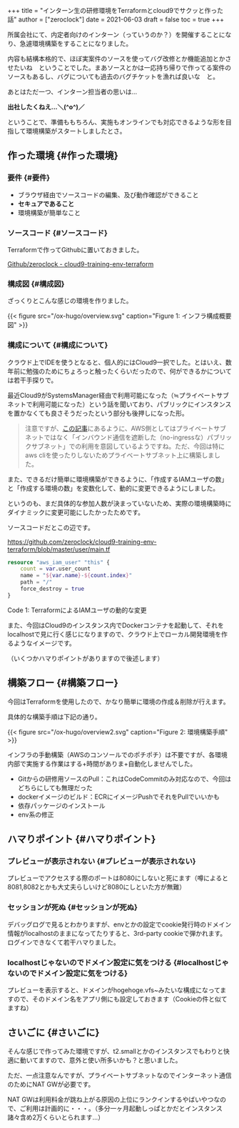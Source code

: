 +++
title = "インターン生の研修環境をTerraformとcloud9でサクッと作った話"
author = ["zeroclock"]
date = 2021-06-03
draft = false
toc = true
+++

所属会社にて、内定者向けのインターン（っていうのか？）を開催することになり、急遽環境構築をすることになりました。

内容も結構本格的で、ほぼ実案件のソースを使ってバグ改修とか機能追加とかさせたいね　ということでした。まあソースとかは一応持ち帰りで作ってる案件のソースもあるし、バグについても過去のバグチケットを漁れば良いな　と。

あとはただ一つ、インターン担当者の思いは...

<!--more-->

**出社したくねえ...＼(^o^)／**

ということで、準備ももちろん、実施もオンラインでも対応できるような形を目指して環境構築がスタートしましたとさ。


## 作った環境 {#作った環境}


### 要件 {#要件}

-   ブラウザ経由でソースコードの編集、及び動作確認ができること
-   **セキュアであること**
-   環境構築が簡単なこと


### ソースコード {#ソースコード}

Terraformで作ってGithubに置いておきました。

[Github/zeroclock - cloud9-training-env-terraform](https://github.com/zeroclock/cloud9-training-env-terraform)


### 構成図 {#構成図}

ざっくりとこんな感じの環境を作りました。

{{< figure src="/ox-hugo/overview.svg" caption="Figure 1: インフラ構成概要図" >}}


### 構成について {#構成について}

クラウド上でIDEを使うとなると、個人的にはCloud9一択でした。とはいえ、数年前に勉強のためにちょろっと触ったくらいだったので、何ができるかについては若干手探りで。

最近Cloud9がSystemsManager経由で利用可能になった（≒プライベートサブネットで利用可能になった）という話を聞いており、パブリックにインスタンスを置かなくても良さそうだったという部分も後押しになった形。

> 注意ですが、[この記事](https://dev.classmethod.jp/articles/cloud9-ide-network-condition/)にあるように、AWS側としてはプライベートサブネットではなく「インバウンド通信を遮断した（no-ingressな）パブリックサブネット」での利用を意図しているようですね。ただ、今回は特にaws cliを使ったりしないためプライベートサブネット上に構築しました。

また、できるだけ簡単に環境構築ができるように、「作成するIAMユーザの数」と「作成する環境の数」を変数化して、動的に変更できるようにしました。

というのも、まだ具体的な参加人数が決まっていないため、実際の環境構築時にダイナミックに変更可能にしたかったためです。

ソースコードだとこの辺です。

<https://github.com/zeroclock/cloud9-training-env-terraform/blob/master/user/main.tf>

```terraform
resource "aws_iam_user" "this" {
    count = var.user_count
    name = "${var.name}-${count.index}"
    path = "/"
    force_destroy = true
}
```

<div class="src-block-caption">
  <span class="src-block-number">Code 1</span>:
  TerraformによるIAMユーザの動的な変更
</div>

また、今回はCloud9のインスタンス内でDockerコンテナを起動して、それをlocalhostで見に行く感じになりますので、クラウド上でローカル開発環境を作るようなイメージです。

（いくつかハマりポイントがありますので後述します）


## 構築フロー {#構築フロー}

今回はTerraformを使用したので、かなり簡単に環境の作成＆削除が行えます。

具体的な構築手順は下記の通り。

{{< figure src="/ox-hugo/overview2.svg" caption="Figure 2: 環境構築手順" >}}

インフラの手動構築（AWSのコンソールでのポチポチ）は不要ですが、各環境内部で実施する作業はする+時間がありま+自動化しませんでした。

-   Gitからの研修用ソースのPull：これはCodeCommitのみ対応なので、今回はどちらにしても無理だった
-   dockerイメージのビルド：ECRにイメージPushでそれをPullでいいかも
-   依存パッケージのインストール
-   env系の修正


## ハマりポイント {#ハマりポイント}


### プレビューが表示されない {#プレビューが表示されない}

プレビューでアクセスする際のポートは8080にしないと死にます（噂によると8081,8082とかも大丈夫らしいけど8080にしといた方が無難）


### セッションが死ぬ {#セッションが死ぬ}

デバッグログで見るとわかりますが、envとかの設定でcookie発行時のドメイン情報がlocalhostのままになってたりすると、3rd-party cookieで弾かれます。ログインできなくて若干ハマりました。


### localhostじゃないのでドメイン設定に気をつける {#localhostじゃないのでドメイン設定に気をつける}

プレビューを表示すると、ドメインがhogehoge.vfs~みたいな構成になってますので、そのドメイン名をアプリ側にも設定しておきます（Cookieの件と似てますね）


## さいごに {#さいごに}

そんな感じで作ってみた環境ですが、t2.smallとかのインスタンスでもわりと快適に動いてますので、意外と使い所多いかも？と思いました。

ただ、一点注意なんですが、プライベートサブネットなのでインターネット通信のためにNAT GWが必要です。

NAT GWは利用料金が跳ね上がる原因の上位にランクインするやばいやつなので、ご利用は計画的に・・・。（多分一ヶ月起動しっぱとかだとインスタンス諸々含め2万くらいとられます...）
